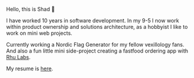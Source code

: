 Hello, this is Shad 🧔

I have worked 10 years in software development. In my 9-5 I now work within product ownership and solutions architecture, as a hobbyist I like to work on mini web projects.

Currently working a Nordic Flag Generator for my fellow vexillology fans. And also a fun little mini side-project creating a fastfood ordering app with [Rhu Labs](https://github.com/Rhu-Labs).

My resume is [here](https://shadahm.github.io).



